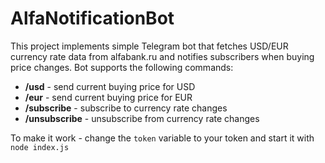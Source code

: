 # AlfaNotificationBot

This project implements simple Telegram bot that fetches USD/EUR currency rate data from alfabank.ru and notifies subscribers when buying price changes.
Bot supports the following commands:

  * **/usd** - send current buying price for USD
  * **/eur** - send current buying price for EUR
  * **/subscribe** - subscribe to currency rate changes
  * **/unsubscribe** - unsubscribe from currency rate changes

To make it work - change the ```token``` variable to your token and start it with ```node index.js```
